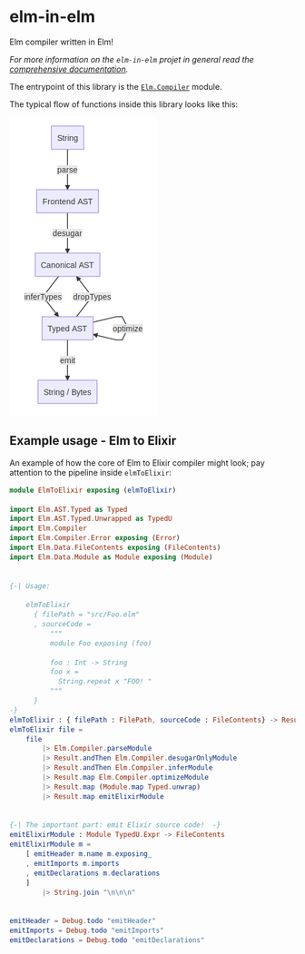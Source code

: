 # elm-in-elm

Elm compiler written in Elm!

_For more information on the `elm-in-elm` projet in general read the [comprehensive documentation](http://github.com/elm-in-elm/compiler/tree/master/README.md)._

The entrypoint of this library is the [`Elm.Compiler`](/packages/elm-in-elm/compiler/latest/Elm-Compiler) module.

The typical flow of functions inside this library looks like this:

![Stages of the compiler](https://github.com/elm-in-elm/compiler/raw/add-library/assets/stages.png)

## Example usage - Elm to Elixir

An example of how the core of Elm to Elixir compiler might look; pay attention to the pipeline inside `elmToElixir`:

```elm
module ElmToElixir exposing (elmToElixir)

import Elm.AST.Typed as Typed
import Elm.AST.Typed.Unwrapped as TypedU
import Elm.Compiler
import Elm.Compiler.Error exposing (Error)
import Elm.Data.FileContents exposing (FileContents)
import Elm.Data.Module as Module exposing (Module)


{-| Usage: 

    elmToElixir
      { filePath = "src/Foo.elm"
      , sourceCode = 
          """
          module Foo exposing (foo)

          foo : Int -> String
          foo x =
            String.repeat x "FOO! "
          """
      }
-}
elmToElixir : { filePath : FilePath, sourceCode : FileContents} -> Result Error String
elmToElixir file =
    file
        |> Elm.Compiler.parseModule
        |> Result.andThen Elm.Compiler.desugarOnlyModule
        |> Result.andThen Elm.Compiler.inferModule
        |> Result.map Elm.Compiler.optimizeModule
        |> Result.map (Module.map Typed.unwrap)
        |> Result.map emitElixirModule


{-| The important part: emit Elixir source code!  -}
emitElixirModule : Module TypedU.Expr -> FileContents
emitElixirModule m =
    [ emitHeader m.name m.exposing_
    , emitImports m.imports
    , emitDeclarations m.declarations
    ]
        |> String.join "\n\n\n"


emitHeader = Debug.todo "emitHeader"
emitImports = Debug.todo "emitImports"
emitDeclarations = Debug.todo "emitDeclarations"
```
